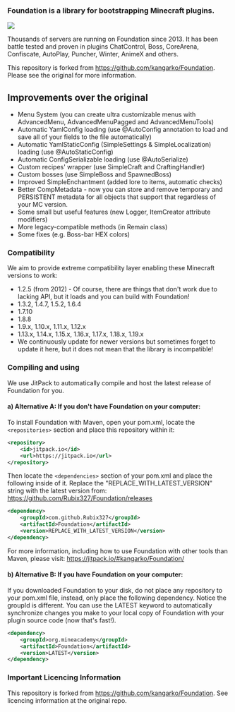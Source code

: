 ### Foundation is a library for bootstrapping Minecraft plugins.
[![](https://jitpack.io/v/Rubix327/Foundation.svg)](https://jitpack.io/#Rubix327/Foundation)

Thousands of servers are running on Foundation since 2013. It has been battle tested and proven in plugins ChatControl, Boss, CoreArena, Confiscate, AutoPlay, Puncher, Winter, AnimeX and others.

This repository is forked from https://github.com/kangarko/Foundation. 
Please see the original for more information.

## Improvements over the original
- Menu System (you can create ultra customizable menus
with AdvancedMenu, AdvancedMenuPagged and AdvancedMenuTools)
- Automatic YamlConfig loading (use @AutoConfig annotation
to load and save all of your fields to the file automatically)
- Automatic YamlStaticConfig (SimpleSettings & SimpleLocalization) loading (use @AutoStaticConfig)
- Automatic ConfigSerializable loading (use @AutoSerialize)
- Custom recipes' wrapper (use SimpleCraft and CraftingHandler)
- Custom bosses (use SimpleBoss and SpawnedBoss)
- Improved SimpleEnchantment (added lore to items, automatic checks)
- Better CompMetadata - now you can store and remove temporary and PERSISTENT metadata for
all objects that support that regardless of your MC version.
- Some small but useful features (new Logger, ItemCreator attribute
modifiers) 
- More legacy-compatible methods (in Remain class)
- Some fixes (e.g. Boss-bar HEX colors)


### Compatibility

We aim to provide extreme compatibility layer enabling these Minecraft versions to work:

- 1.2.5 (from 2012) - Of course, there are things that don't work due to lacking API, but it loads and you can build with Foundation!
- 1.3.2, 1.4.7, 1.5.2, 1.6.4
- 1.7.10
- 1.8.8
- 1.9.x, 1.10.x, 1.11.x, 1.12.x
- 1.13.x, 1.14.x, 1.15.x, 1.16.x, 1.17.x, 1.18.x, 1.19.x
- We continuously update for newer versions but sometimes forget to update it here, but it does not mean that the library is incompatible!

### Compiling and using

We use JitPack to automatically compile and host the latest release of Foundation for you.

#### a) Alternative A: If you don't have Foundation on your computer:

To install Foundation with Maven, open your pom.xml, locate the `<repositories>` section and place this repository within it:

```xml
<repository>
    <id>jitpack.io</id>
    <url>https://jitpack.io</url>
</repository>
```

Then locate the `<dependencies>` section of your pom.xml and place the following inside of it. Replace the "REPLACE_WITH_LATEST_VERSION" string with the latest version from: https://github.com/Rubix327/Foundation/releases

```xml
<dependency>
    <groupId>com.github.Rubix327</groupId>
    <artifactId>Foundation</artifactId>
    <version>REPLACE_WITH_LATEST_VERSION</version>
</dependency>
```

For more information, including how to use Foundation with other tools than Maven, please visit: https://jitpack.io/#kangarko/Foundation/

#### b) Alternative B: If you have Foundation on your computer:

If you downloaded Foundation to your disk, do not place any repository to your pom.xml file, instead, only place the following dependency. Notice the groupId is different. You can use the LATEST keyword to automatically synchronize changes you make to your local copy of Foundation with your plugin source code (now that's fast!).

```xml
<dependency>
    <groupId>org.mineacademy</groupId>
    <artifactId>Foundation</artifactId>
    <version>LATEST</version>
</dependency>
```

### Important Licencing Information

This repository is forked from https://github.com/kangarko/Foundation.
See licencing information at the original repo.
